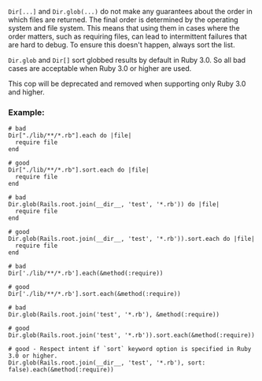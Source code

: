 `Dir[...]` and `Dir.glob(...)` do not make any guarantees about
the order in which files are returned. The final order is
determined by the operating system and file system.
This means that using them in cases where the order matters,
such as requiring files, can lead to intermittent failures
that are hard to debug. To ensure this doesn't happen,
always sort the list.

`Dir.glob` and `Dir[]` sort globbed results by default in Ruby 3.0.
So all bad cases are acceptable when Ruby 3.0 or higher are used.

This cop will be deprecated and removed when supporting only Ruby 3.0 and higher.

### Example:

    # bad
    Dir["./lib/**/*.rb"].each do |file|
      require file
    end

    # good
    Dir["./lib/**/*.rb"].sort.each do |file|
      require file
    end

    # bad
    Dir.glob(Rails.root.join(__dir__, 'test', '*.rb')) do |file|
      require file
    end

    # good
    Dir.glob(Rails.root.join(__dir__, 'test', '*.rb')).sort.each do |file|
      require file
    end

    # bad
    Dir['./lib/**/*.rb'].each(&method(:require))

    # good
    Dir['./lib/**/*.rb'].sort.each(&method(:require))

    # bad
    Dir.glob(Rails.root.join('test', '*.rb'), &method(:require))

    # good
    Dir.glob(Rails.root.join('test', '*.rb')).sort.each(&method(:require))

    # good - Respect intent if `sort` keyword option is specified in Ruby 3.0 or higher.
    Dir.glob(Rails.root.join(__dir__, 'test', '*.rb'), sort: false).each(&method(:require))
